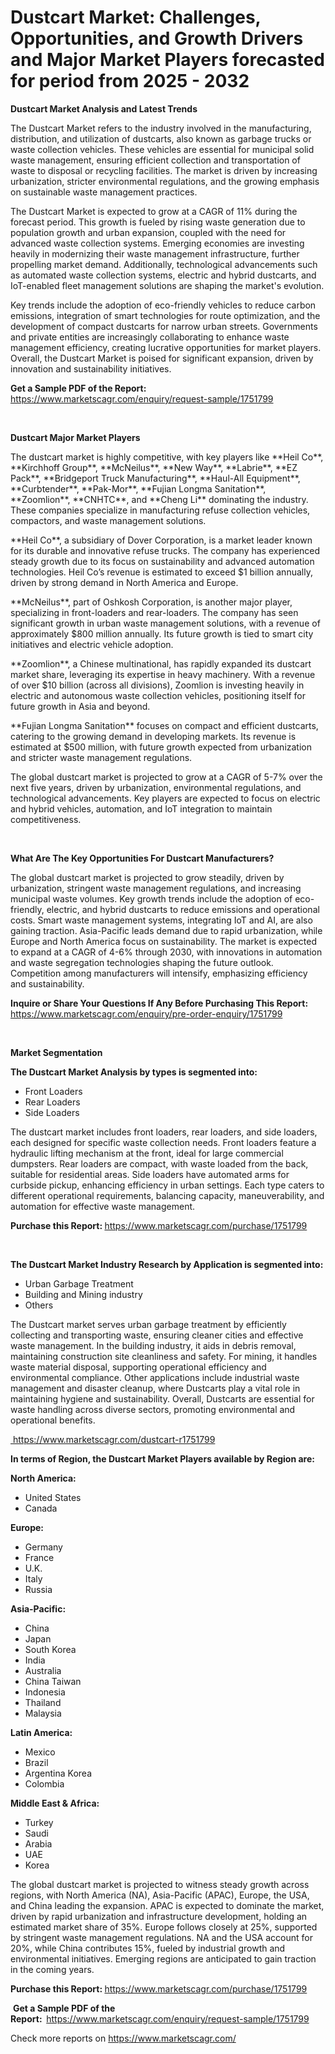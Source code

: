 <p><h1>Dustcart Market: Challenges, Opportunities, and Growth Drivers and Major Market Players forecasted for period from 2025 - 2032</h1></p><p><strong>Dustcart Market Analysis and Latest Trends</strong></p>
<p><p>The Dustcart Market refers to the industry involved in the manufacturing, distribution, and utilization of dustcarts, also known as garbage trucks or waste collection vehicles. These vehicles are essential for municipal solid waste management, ensuring efficient collection and transportation of waste to disposal or recycling facilities. The market is driven by increasing urbanization, stricter environmental regulations, and the growing emphasis on sustainable waste management practices.</p><p>The Dustcart Market is expected to grow at a CAGR of 11% during the forecast period. This growth is fueled by rising waste generation due to population growth and urban expansion, coupled with the need for advanced waste collection systems. Emerging economies are investing heavily in modernizing their waste management infrastructure, further propelling market demand. Additionally, technological advancements such as automated waste collection systems, electric and hybrid dustcarts, and IoT-enabled fleet management solutions are shaping the market's evolution.</p><p>Key trends include the adoption of eco-friendly vehicles to reduce carbon emissions, integration of smart technologies for route optimization, and the development of compact dustcarts for narrow urban streets. Governments and private entities are increasingly collaborating to enhance waste management efficiency, creating lucrative opportunities for market players. Overall, the Dustcart Market is poised for significant expansion, driven by innovation and sustainability initiatives.</p></p>
<p><strong>Get a Sample PDF of the Report:&nbsp;</strong> <a href="https://www.marketscagr.com/enquiry/request-sample/1751799?utm_campaign=1895&utm_medium=2&utm_source=Github&utm_content=ia&utm_term=22012025&utm_id=dustcart">https://www.marketscagr.com/enquiry/request-sample/1751799</a></p>
<p>&nbsp;</p>
<p><strong>Dustcart Major Market Players</strong></p>
<p><p>The dustcart market is highly competitive, with key players like **Heil Co**, **Kirchhoff Group**, **McNeilus**, **New Way**, **Labrie**, **EZ Pack**, **Bridgeport Truck Manufacturing**, **Haul-All Equipment**, **Curbtender**, **Pak-Mor**, **Fujian Longma Sanitation**, **Zoomlion**, **CNHTC**, and **Cheng Li** dominating the industry. These companies specialize in manufacturing refuse collection vehicles, compactors, and waste management solutions.</p><p>**Heil Co**, a subsidiary of Dover Corporation, is a market leader known for its durable and innovative refuse trucks. The company has experienced steady growth due to its focus on sustainability and advanced automation technologies. Heil Co’s revenue is estimated to exceed $1 billion annually, driven by strong demand in North America and Europe.</p><p>**McNeilus**, part of Oshkosh Corporation, is another major player, specializing in front-loaders and rear-loaders. The company has seen significant growth in urban waste management solutions, with a revenue of approximately $800 million annually. Its future growth is tied to smart city initiatives and electric vehicle adoption.</p><p>**Zoomlion**, a Chinese multinational, has rapidly expanded its dustcart market share, leveraging its expertise in heavy machinery. With a revenue of over $10 billion (across all divisions), Zoomlion is investing heavily in electric and autonomous waste collection vehicles, positioning itself for future growth in Asia and beyond.</p><p>**Fujian Longma Sanitation** focuses on compact and efficient dustcarts, catering to the growing demand in developing markets. Its revenue is estimated at $500 million, with future growth expected from urbanization and stricter waste management regulations.</p><p>The global dustcart market is projected to grow at a CAGR of 5-7% over the next five years, driven by urbanization, environmental regulations, and technological advancements. Key players are expected to focus on electric and hybrid vehicles, automation, and IoT integration to maintain competitiveness.</p></p>
<p>&nbsp;</p>
<p><strong>What Are The Key Opportunities For Dustcart Manufacturers?</strong></p>
<p><p>The global dustcart market is projected to grow steadily, driven by urbanization, stringent waste management regulations, and increasing municipal waste volumes. Key growth trends include the adoption of eco-friendly, electric, and hybrid dustcarts to reduce emissions and operational costs. Smart waste management systems, integrating IoT and AI, are also gaining traction. Asia-Pacific leads demand due to rapid urbanization, while Europe and North America focus on sustainability. The market is expected to expand at a CAGR of 4-6% through 2030, with innovations in automation and waste segregation technologies shaping the future outlook. Competition among manufacturers will intensify, emphasizing efficiency and sustainability.</p></p>
<p><strong>Inquire or Share Your Questions If Any Before Purchasing This Report:</strong> <a href="https://www.marketscagr.com/enquiry/pre-order-enquiry/1751799?utm_campaign=1895&utm_medium=2&utm_source=Github&utm_content=ia&utm_term=22012025&utm_id=dustcart">https://www.marketscagr.com/enquiry/pre-order-enquiry/1751799</a></p>
<p>&nbsp;</p>
<p><strong>Market Segmentation</strong></p>
<p><strong>The Dustcart Market Analysis by types is segmented into:</strong></p>
<p><ul><li>Front Loaders</li><li>Rear Loaders</li><li>Side Loaders</li></ul></p>
<p><p>The dustcart market includes front loaders, rear loaders, and side loaders, each designed for specific waste collection needs. Front loaders feature a hydraulic lifting mechanism at the front, ideal for large commercial dumpsters. Rear loaders are compact, with waste loaded from the back, suitable for residential areas. Side loaders have automated arms for curbside pickup, enhancing efficiency in urban settings. Each type caters to different operational requirements, balancing capacity, maneuverability, and automation for effective waste management.</p></p>
<p><strong>Purchase this Report:&nbsp;</strong><a href="https://www.marketscagr.com/purchase/1751799?utm_campaign=1895&utm_medium=2&utm_source=Github&utm_content=ia&utm_term=22012025&utm_id=dustcart">https://www.marketscagr.com/purchase/1751799</a></p>
<p>&nbsp;</p>
<p><strong>The Dustcart Market Industry Research by Application is segmented into:</strong></p>
<p><ul><li>Urban Garbage Treatment</li><li>Building and Mining industry</li><li>Others</li></ul></p>
<p><p>The Dustcart market serves urban garbage treatment by efficiently collecting and transporting waste, ensuring cleaner cities and effective waste management. In the building industry, it aids in debris removal, maintaining construction site cleanliness and safety. For mining, it handles waste material disposal, supporting operational efficiency and environmental compliance. Other applications include industrial waste management and disaster cleanup, where Dustcarts play a vital role in maintaining hygiene and sustainability. Overall, Dustcarts are essential for waste handling across diverse sectors, promoting environmental and operational benefits.</p></p>
<p><a href="https://www.marketscagr.com/dustcart-r1751799?utm_campaign=1895&utm_medium=2&utm_source=Github&utm_content=ia&utm_term=22012025&utm_id=dustcart">&nbsp;https://www.marketscagr.com/dustcart-r1751799</a></p>
<p><strong>In terms of Region, the Dustcart Market Players available by Region are:</strong></p>
<p>
    <p> <strong> North America: </strong>
        <ul>
            <li>United States</li>
            <li>Canada</li>
        </ul>
        </p> 
    <p> <strong> Europe: </strong>
        <ul>
            <li>Germany</li>
            <li>France</li>
            <li>U.K.</li>
            <li>Italy</li>
            <li>Russia</li>
        </ul>
        </p> 
    <p> <strong> Asia-Pacific: </strong>
        <ul>
            <li>China</li>
            <li>Japan</li>
            <li>South Korea</li>
            <li>India</li>
            <li>Australia</li>
            <li>China Taiwan</li>
            <li>Indonesia</li>
            <li>Thailand</li>
            <li>Malaysia</li>
        </ul>
        </p> 
    <p> <strong> Latin America: </strong>
        <ul>
            <li>Mexico</li>
            <li>Brazil</li>
            <li>Argentina Korea</li>
            <li>Colombia</li>
        </ul>
        </p> 
    <p> <strong> Middle East & Africa: </strong>
        <ul>
            <li>Turkey</li>
            <li>Saudi</li>
            <li>Arabia</li>
            <li>UAE</li>
            <li>Korea</li>
        </ul>
    </p>
    </p>
<p><p>The global dustcart market is projected to witness steady growth across regions, with North America (NA), Asia-Pacific (APAC), Europe, the USA, and China leading the expansion. APAC is expected to dominate the market, driven by rapid urbanization and infrastructure development, holding an estimated market share of 35%. Europe follows closely at 25%, supported by stringent waste management regulations. NA and the USA account for 20%, while China contributes 15%, fueled by industrial growth and environmental initiatives. Emerging regions are anticipated to gain traction in the coming years.</p></p>
<p><strong>Purchase this Report: </strong><a href="https://www.marketscagr.com/purchase/1751799?utm_campaign=1895&utm_medium=2&utm_source=Github&utm_content=ia&utm_term=22012025&utm_id=dustcart">https://www.marketscagr.com/purchase/1751799</a></p>
<p>&nbsp;<strong>Get a Sample PDF of the Report:&nbsp;&nbsp;</strong><a href="https://www.marketscagr.com/enquiry/request-sample/1751799?utm_campaign=1895&utm_medium=2&utm_source=Github&utm_content=ia&utm_term=22012025&utm_id=dustcart">https://www.marketscagr.com/enquiry/request-sample/1751799</a></p>
<p><strong></strong></p>
<p>Check more reports on <a href="https://www.marketscagr.com/?utm_campaign=1895&utm_medium=2&utm_source=Github&utm_content=ia&utm_term=22012025&utm_id=dustcart">https://www.marketscagr.com/</a></p>